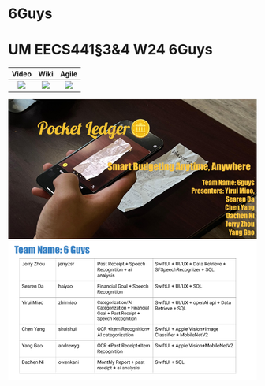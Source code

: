 # 6Guys
# UM EECS441§3&4 W24 6Guys

| Video  |  Wiki |  Agile |
|:-----:|:-----:|:--------:|
|[<img src="https://eecs441.eecs.umich.edu/img/admin/video.png">][video]|[<img src="https://eecs441.eecs.umich.edu/img/admin/wiki.png">][wiki]|[<img src="https://eecs441.eecs.umich.edu/img/admin/trello.png">][agile]|

<!--![Elevator Pitch](https://raw.githubusercontent.com/58456051/133131373-e909da64-93cb-449f-b9f0-3a58dcb1b9db.png) MUST be placed in publicly accessible github -->
![Elevator Pitch](/image/elevator_pitch.png)
![Team](/image/team.png)

[video]: https://youtu.be/p6svls3ul90
[wiki]: https://github.com/erayyym/6Guys/wiki
[agile]: https://trello.com/b/oK1bLRzt/6guys 
<!-- MUST be made public -->





